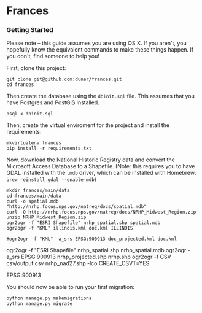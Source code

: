 # Frances

### Getting Started 
Please note – this guide assumes you are using OS X. If you aren't, you hopefully know the equivalent commands to make these things happen. If you don't, find someone to help you!

First, clone this project:

```
git clone git@github.com:duner/frances.git
cd frances
```

Then create the database using the `dbinit.sql` file. This assumes that you have Postgres and PostGIS installed.

```
psql < dbinit.sql
```

Then, create the virtual enviroment for the project and install the requirements:

```
mkvirtualenv frances
pip install -r requirements.txt
```

Now, download the National Historic Registry data and convert the Microsoft Access Database to a Shapefile. (Note: this requires you to have GDAL installed with the `.mdb` driver, which can be installed with Homebrew: `brew reinstall gdal --enable-mdb`)

```
mkdir frances/main/data
cd frances/main/data
curl -o spatial.mdb "http://nrhp.focus.nps.gov/natreg/docs/spatial.mdb" 
curl -O http://nrhp.focus.nps.gov/natreg/docs/NRHP_Midwest_Region.zip
unzip NRHP_Midwest_Region.zip
ogr2ogr -f "ESRI Shapefile" nrhp_spatial.shp spatial.mdb
ogr2ogr -f "KML" illinois.kml doc.kml ILLINOIS

#ogr2ogr -f "KML" -a_srs EPSG:900913 doc_projected.kml doc.kml
```

ogr2ogr -f "ESRI Shapefile" nrhp_spatial.shp nrhp_spatial.mdb
ogr2ogr -a_srs EPSG:900913 nrhp_projected.shp nrhp.shp
ogr2ogr -f CSV csv/output.csv nrhp_nad27.shp -lco CREATE_CSVT=YES


EPSG:900913

You should now be able to run your first migration:

```
python manage.py makemigrations
python manage.py migrate
``` 